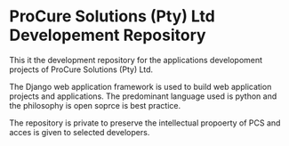 # ProCure Solutions (Pty) Ltd Developement Repository

This it the development repository for the applications developoment projects of ProCure Solutions (Pty) Ltd.

The Django web application framework is used to build web application projects and applications. The predominant language used is python and the philosophy is open soprce is best practice.

The repository is private to preserve the intellectual propoerty of PCS and acces is given to selected developers.
